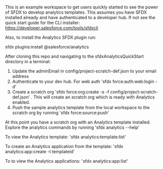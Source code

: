 This is an example workspace to get users quickly started to see the power of SFDX to develop analytics templates.  This assumes you have SFDX installed already and have authenticated to a developer hub.  If not see the quick start guide for the CLI installer:  https://developer.salesforce.com/tools/sfdxcli 

Also, to install the Analytics SFDX plugin run:

sfdx plugins:install @salesforce/analytics

After cloning this repo and navigating to the sfdxAnalyticsQuickStart directory in a terminal:

1.  Update the adminEmail in config/project-scratch-def.json to your email address
2.  Authenticate to your dev hub.  For web auth 'sfdx force:auth:web:login -d'
3.  Create a scratch org 'sfdx force:org:create -s -f config/project-scratch-def.json' .  This will create an scratch org which is ready with Analytics enabled.
4.  Push the sample analytics template from the local workspace to the scratch org by running 'sfdx force:source:push'

At this point you have a scratch org with an Analytics template installed.  Explore the analytics commands by running 'sfdx analytics --help'

To view the Analytics template:
'sfdx analytics:template:list'

To create an Analytics application from the template:
'sfdx analytics:app:create -t templateid'

To to view the Analytics applications:
'sfdx analytics:app:list' 


